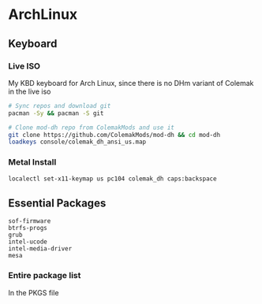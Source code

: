 # ArchLinux

## Keyboard

### Live ISO

My KBD keyboard for Arch Linux, since there is no DHm variant of Colemak in the live iso

```bash
# Sync repos and download git
pacman -Sy && pacman -S git

# Clone mod-dh repo from ColemakMods and use it
git clone https://github.com/ColemakMods/mod-dh && cd mod-dh
loadkeys console/colemak_dh_ansi_us.map
```

### Metal Install

```bash
localectl set-x11-keymap us pc104 colemak_dh caps:backspace
```

## Essential Packages

```
sof-firmware
btrfs-progs
grub
intel-ucode
intel-media-driver
mesa
```

### Entire package list

In the PKGS file

